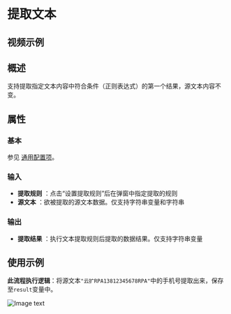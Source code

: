 # 提取文本

## 视频示例

## 概述

支持提取指定文本内容中符合条件（正则表达式）的第一个结果，源文本内容不变。

## 属性

### 基本

参见 [通用配置项](../Appendix/CommonConfigurationItems.md)。

### 输入

- **提取规则** ：点击“设置提取规则”后在弹窗中指定提取的规则
- **源文本** ：欲被提取的源文本数据。仅支持字符串变量和字符串

### 输出

- **提取结果** ：执行文本提取规则后提取的数据结果。仅支持字符串变量

## 使用示例

**此流程执行逻辑**：将源文本`"云扩RPA13812345678RPA"`中的手机号提取出来，保存至`result`变量中。

![Image text](https://docimages.blob.core.chinacloudapi.cn/images/Activities/ExtractTextActivity2021010402.png)

